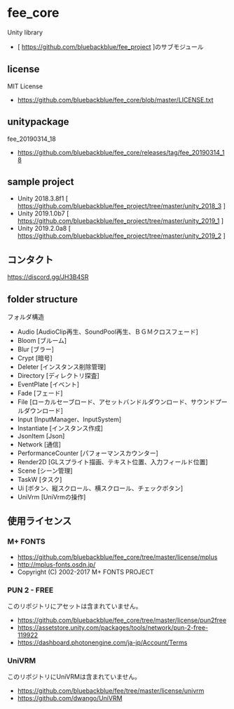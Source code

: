 # fee_core
Unity library
* [ https://github.com/bluebackblue/fee_project ]のサブモジュール

## license
MIT License
* https://github.com/bluebackblue/fee_core/blob/master/LICENSE.txt

## unitypackage
fee_20190314_18
* https://github.com/bluebackblue/fee_core/releases/tag/fee_20190314_18

## sample project
* Unity 2018.3.8f1 [ https://github.com/bluebackblue/fee_project/tree/master/unity_2018_3 ]
* Unity 2019.1.0b7 [ https://github.com/bluebackblue/fee_project/tree/master/unity_2019_1 ]
* Unity 2019.2.0a8 [ https://github.com/bluebackblue/fee_project/tree/master/unity_2019_2 ]

## コンタクト
https://discord.gg/JH3B4SR

## folder structure
フォルダ構造
* Audio [AudioClip再生、SoundPool再生、ＢＧＭクロスフェード]
* Bloom [ブルーム]
* Blur [ブラー]
* Crypt [暗号]
* Deleter [インスタンス削除管理]
* Directory [ディレクトリ探査]
* EventPlate [イベント]
* Fade [フェード]
* File [ローカルセーブロード、アセットバンドルダウンロード、サウンドプールダウンロード]
* Input [InputManager、InputSystem]
* Instantiate [インスタンス作成]
* JsonItem [Json]
* Network [通信]
* PerformanceCounter [パフォーマンスカウンター]
* Render2D [GLスプライト描画、テキスト位置、入力フィールド位置]
* Scene [シーン管理]
* TaskW [タスク]
* Ui [ボタン、縦スクロール、横スクロール、チェックボタン]
* UniVrm [UniVrmの操作]

## 使用ライセンス

### M+ FONTS
* https://github.com/bluebackblue/fee_core/tree/master/license/mplus
* http://mplus-fonts.osdn.jp/
* Copyright (C) 2002-2017 M+ FONTS PROJECT

### PUN 2 - FREE
このリポジトリにアセットは含まれていません。
* https://github.com/bluebackblue/fee_core/tree/master/license/pun2free
* https://assetstore.unity.com/packages/tools/network/pun-2-free-119922
* https://dashboard.photonengine.com/ja-jp/Account/Terms

### UniVRM
このリポジトリにUniVRMは含まれていません。
* https://github.com/bluebackblue/fee/tree/master/license/univrm
* https://github.com/dwango/UniVRM


